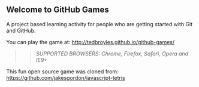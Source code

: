 ## Welcome to GitHub Games

A project based learning activity for people who are getting started with Git and GitHub.

You can play the game at: http://tedbroyles.github.io/github-games/

>> _*SUPPORTED BROWSERS*: Chrome, Firefox, Safari, Opera and IE9+_

This fun open source game was cloned from: https://github.com/jakesgordon/javascript-tetris
